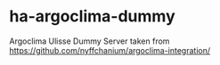 # ha-argoclima-dummy
Argoclima Ulisse Dummy Server taken from https://github.com/nyffchanium/argoclima-integration/ 

